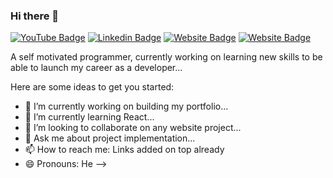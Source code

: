 ### Hi there 👋

[![YouTube Badge](https://img.shields.io/badge/Youtube-Aditya%20Aggarwal-red?style=flat-square&logo=youtube)](https://www.youtube.com/channel/UClMC4ZP93mJ3rghc4nmnH4Q)
[![Linkedin Badge](https://img.shields.io/badge/LinkedIn-Aditya%20Aggarwal-blue?style=flat-square&logo=linkedin)](https://www.linkedin.com/in/aditya-aggarwal-0310/)
[![Website Badge](https://img.shields.io/badge/Website-Aditya%20Aggarwal-brightgreen?style=flat-square&logo=Internet-Explorer)]()
[![Website Badge](https://img.shields.io/badge/Stack%20Overflow-Aditya%20Aggarwal-orange)](https://stackoverflow.com/users/18768266/aditya-aggarwal)

A self motivated programmer, currently working on learning new skills to be able to launch my career as a developer...

Here are some ideas to get you started:

- 🔭 I’m currently working on building my portfolio...
- 🌱 I’m currently learning React...
- 👯 I’m looking to collaborate on any website project...
- 💬 Ask me about project implementation...
- 📫 How to reach me: Links added on top already
- 😄 Pronouns: He
-->
